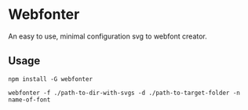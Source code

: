 # Webfonter
An easy to use, minimal configuration svg to webfont creator.

## Usage
`npm install -G webfonter`

`webfonter -f ./path-to-dir-with-svgs -d ./path-to-target-folder -n name-of-font`
